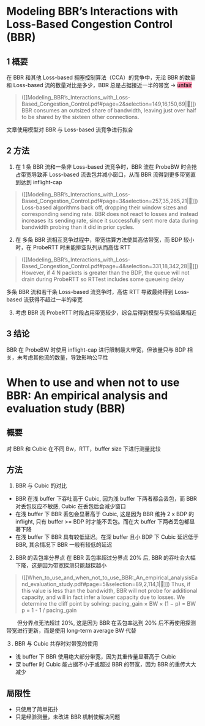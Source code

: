 # Modeling BBR’s Interactions with Loss-Based Congestion Control (BBR)
## 1 概要
 在 BBR 和其他 Loss-based 拥塞控制算法（CCA）的竞争中，无论 BBR 的数量和 Loss-based 流的数量对比是多少，BBR 总是占据接近一半的带宽 -> <mark style="background: #FF5582A6;">unfair</mark>
> ([[Modeling_BBR’s_Interactions_with_Loss-Based_Congestion_Control.pdf#page=2&selection=149,16,150,69|📖]])
>  BBR consumes an outsized share of bandwidth, leaving just over half to be shared by the sixteen other connections.

文章使用模型对 BBR 与 Loss-based 流竞争进行拟合
## 2 方法
1. 在 1 条 BBR 流和一条非 Loss-based 流竞争时，BBR 流在 ProbeBW 时会抢占带宽导致非 Loss-based 流丢包并减小窗口，从而 BBR 流得到更多带宽直到达到 inflight-cap
> ([[Modeling_BBR’s_Interactions_with_Loss-Based_Congestion_Control.pdf#page=3&selection=257,35,265,21|📖]])
> Loss-based algorithms back off, dropping their window sizes and corresponding sending rate. BBR does not react to losses and instead increases its sending rate, since it successfully sent more data during bandwidth probing than it did in prior cycles. 

2. 在 多条 BBR 流相互竞争过程中，带宽估算方法使其高估带宽，而 BDP 较小时，在 ProbeRTT 时未能排空队列从而高估 RTT
> ([[Modeling_BBR’s_Interactions_with_Loss-Based_Congestion_Control.pdf#page=4&selection=331,18,342,28|📖]])
> However, if 4 N packets is greater than the BDP, the queue will not drain during ProbeRTT so RTTest includes some queueing delay

多条 BBR 流和若干条 Loss-based 流竞争时，高估 RTT 导致最终得到 Loss-based 流获得不超过一半的带宽

3. 考虑 BBR 流 ProbeRTT 时段占用带宽较少，综合后得到模型与实验结果相近
## 3 结论
BBR 在 ProbeBW 时使用 inflight-cap 进行限制最大带宽，但该量只与 BDP 相关，未考虑其他流的数量，导致影响公平性

# When to use and when not to use BBR: An empirical analysis and evaluation study (BBR)
## 概要
对 BBR 和 Cubic 在不同 Bw，RTT，buffer size 下进行测量比较
## 方法
1. BBR 与 Cubic 的对比
+ BBR 在浅 buffer 下吞吐高于 Cubic, 因为浅 buffer 下两者都会丢包，而 BBR 对丢包反应不敏感, Cubic 在丢包后会减少窗口
+ 在浅 buffer 下 BBR 丢包会显著高于 Cubic, 这是因为 BBR 维持 2 x BDP 的 inflight, 只有 buffer >= BDP 时才能不丢包。而在大 buffer 下两者丢包都显著下降
+ 在浅 buffer 下 BBR 具有较低延迟。在深 buffer 且小 BDP 下 Cubic 延迟低于 BBR, 其余情况下 BBR 一般有较低的延迟

2. BBR 的丢包率分界点
	在 BBR 丢包率超过分界点 20% 后, BBR 的吞吐会大幅下降，这是因为带宽探测只能越探越小
> ([[When_to_use_and_when_not_to_use_BBR:_An_empirical_analysisEand_evaluation_study.pdf#page=5&selection=89,2,114,1|📖]])
> Thus, if this value is less than the bandwidth, BBR will not probe for additional capacity, and will in fact infer a lower capacity due to losses. We determine the cliff point by solving: 
> 				pacing_gain × BW × (1 − p) = BW 
> 				p = 1 - 1 / pacing_gain

　　但分界点无法超过 20%, 这是因为 BBR 在丢包率达到 20% 后不再使用探测带宽进行更新，而是使用 long-term average BW 代替
  
３. BBR 与 Cubic 共存时对带宽的使用
+ 浅 buffer 下 BBR 使用绝大部分带宽，因为其重传量显著高于 Cubic
+ 深 buffer 时 Cubic 能占据不小于或超过 BBR 的带宽，因为 BBR 的重传大大减少
## 局限性
+ 只使用了简单拓扑
+ 只是经验测量，未改进 BBR 机制使解决问题